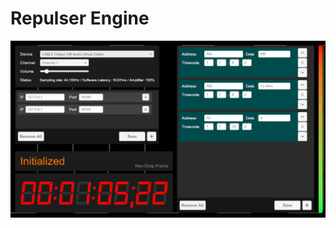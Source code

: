 # Repulser Engine

![thumbnail](https://github.com/ProjectBLUE-000/RepulserEngine/blob/master/Assets/Thumbnails/thumbnail.png)